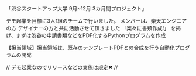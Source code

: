 

「渋谷スタートアップ大学 9月~12月 3カ月間プロジェクト」

デモ起業を目標に3人1組のチームで行いました。
メンバーは、楽天エンジニアの方
デザイナーの方と共に活動させて頂きました
「楽々に書類作成!」
を掲げ、まずは渋谷の申請書類などをPDF化するPythonプログラムを作成

【担当領域】担当領域は、既存のテンプレートPDFとの合成を行う自動化プログラムの開発


// デモ起業なのでリリースなどの実施は規定✖ //

